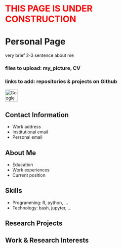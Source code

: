# <span style="color:red">THIS PAGE IS UNDER CONSTRUCTION</span>

# Personal Page

very brief 2-3 sentence about me

### files to upload: my_picture, CV
### links to add:  repositories & projects on Github


<a href="https://scholar.google.com/citations?hl=en&user=LNzh6TwAAAAJ&view_op=list_works&sortby=pubdate">
  <img src="https://www.uni-bremen.de/fileadmin/user_upload/fachbereiche/fb2/Roggatz/Logos/LogoGoogle.jpg" alt="Google Scholar" width="40"/>
</a>

## Contact Information
- Work address
- Institutional email
- Personal email

## About Me
- Education
- Work experiences
- Current position

## Skills
- Programming: R, python, ...
- Technology: bash, jupyter, ...

## Research Projects

## Work & Research Interests
